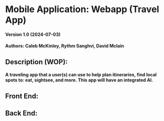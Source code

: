 # Mobile Application: Webapp (Travel App)

#### Version 1.0 (2024-07-03) 
#### Authors: Caleb McKinley, Rythm Sanghvi, David Mclain 

## Description (WOP):
#### A traveling app that a user(s) can use to help plan itineraries, find local spots to: eat, sightsee, and more. This app will have an integrated AI.

## Front End:

## Back End:

